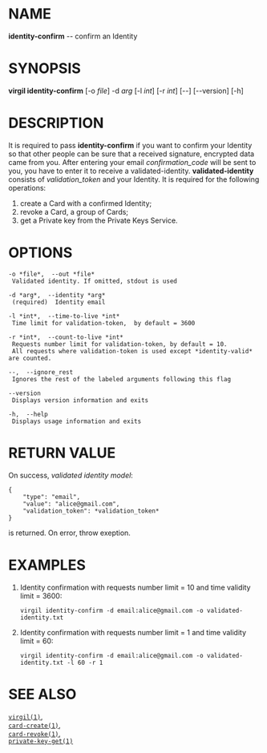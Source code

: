 NAME
====

**identity-confirm** -- confirm an Identity

SYNOPSIS
========

**virgil identity-confirm** \[-o *file*\] -d *arg* \[-l *int*\] \[-r
*int*\] \[--\] \[--version\] \[-h\]

DESCRIPTION
===========

It is required to pass **identity-confirm** if you want to confirm your
Identity so that other people can be sure that a received signature,
encrypted data came from you. After entering your email
*confirmation\_code* will be sent to you, you have to enter it to
receive a validated-identity. **validated-identity** consists of
*validation\_token* and your Identity. It is required for the following
operations:  
1. create a Card with a confirmed Identity;  
1. revoke a Card, a group of Cards;  
1. get a Private key from the Private Keys Service.

OPTIONS
=======

    -o *file*,  --out *file*
     Validated identity. If omitted, stdout is used

    -d *arg*,  --identity *arg*
     (required)  Identity email

    -l *int*,  --time-to-live *int*
     Time limit for validation-token,  by default = 3600

    -r *int*,  --count-to-live *int*
     Requests number limit for validation-token, by default = 10.
     All requests where validation-token is used except *identity-valid* are counted.

    --,  --ignore_rest
     Ignores the rest of the labeled arguments following this flag

    --version
     Displays version information and exits

    -h,  --help
     Displays usage information and exits

RETURN VALUE
============

On success, *validated identity model*:

    {
        "type": "email",
        "value": "alice@gmail.com",
        "validation_token": *validation_token*
    }

is returned. On error, throw exeption.

EXAMPLES
========

1.  Identity confirmation with requests number limit = 10 and time
    validity limit = 3600:

        virgil identity-confirm -d email:alice@gmail.com -o validated-identity.txt

2.  Identity confirmation with requests number limit = 1 and time
    validity limit = 60:

        virgil identity-confirm -d email:alice@gmail.com -o validated-identity.txt -l 60 -r 1

SEE ALSO
========

[`virgil(1)`](../markdown/virgil.1.md),  
[`card-create(1)`](../markdown/card-create.1.md),  
[`card-revoke(1)`](../markdown/card-revoke.1.md),  
[`private-key-get(1)`](../markdown/private-key-get.1.md)
